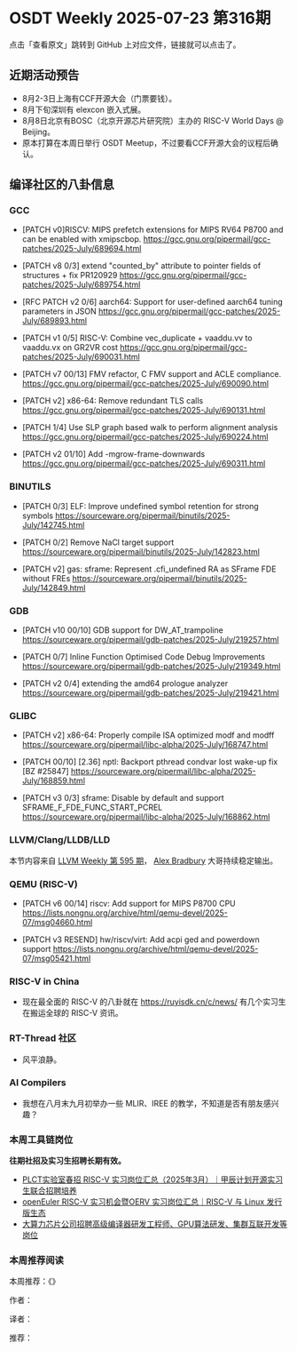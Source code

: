 # OSDT Weekly 2025-07-23 第316期

点击「查看原文」跳转到 GitHub 上对应文件，链接就可以点击了。

## 近期活动预告

- 8月2-3日上海有CCF开源大会（门票要钱）。
- 8月下旬深圳有 elexcon 嵌入式展。
- 8月8日北京有BOSC（北京开源芯片研究院）主办的 RISC-V World Days @ Beijing。
- 原本打算在本周日举行 OSDT Meetup，不过要看CCF开源大会的议程后确认。

## 编译社区的八卦信息

### GCC

- [PATCH v0]RISCV: MIPS prefetch extensions for MIPS RV64 P8700 and can be enabled with xmipscbop.
  https://gcc.gnu.org/pipermail/gcc-patches/2025-July/689694.html

- [PATCH v8 0/3] extend "counted_by" attribute to pointer fields of structures + fix PR120929
  https://gcc.gnu.org/pipermail/gcc-patches/2025-July/689754.html

- [RFC PATCH v2 0/6] aarch64: Support for user-defined aarch64 tuning parameters in JSON
  https://gcc.gnu.org/pipermail/gcc-patches/2025-July/689893.html

- [PATCH v1 0/5] RISC-V: Combine vec_duplicate + vaaddu.vv to vaaddu.vx on GR2VR cost
  https://gcc.gnu.org/pipermail/gcc-patches/2025-July/690031.html

- [PATCH v7 00/13] FMV refactor, C FMV support and ACLE compliance.
  https://gcc.gnu.org/pipermail/gcc-patches/2025-July/690090.html

- [PATCH v2] x86-64: Remove redundant TLS calls
  https://gcc.gnu.org/pipermail/gcc-patches/2025-July/690131.html

- [PATCH 1/4] Use SLP graph based walk to perform alignment analysis
  https://gcc.gnu.org/pipermail/gcc-patches/2025-July/690224.html

- [PATCH v2 01/10] Add -mgrow-frame-downwards
  https://gcc.gnu.org/pipermail/gcc-patches/2025-July/690311.html

### BINUTILS

- [PATCH 0/3] ELF: Improve undefined symbol retention for strong symbols
  https://sourceware.org/pipermail/binutils/2025-July/142745.html

- [PATCH 0/2] Remove NaCl target support
  https://sourceware.org/pipermail/binutils/2025-July/142823.html

- [PATCH v2] gas: sframe: Represent .cfi_undefined RA as SFrame FDE without FREs
  https://sourceware.org/pipermail/binutils/2025-July/142849.html

### GDB

- [PATCH v10 00/10] GDB support for DW_AT_trampoline
  https://sourceware.org/pipermail/gdb-patches/2025-July/219257.html

- [PATCH 0/7] Inline Function Optimised Code Debug Improvements
  https://sourceware.org/pipermail/gdb-patches/2025-July/219349.html

- [PATCH v2 0/4] extending the amd64 prologue analyzer
  https://sourceware.org/pipermail/gdb-patches/2025-July/219421.html

### GLIBC

- [PATCH v2] x86-64: Properly compile ISA optimized modf and modff
  https://sourceware.org/pipermail/libc-alpha/2025-July/168747.html

- [PATCH 00/10] [2.36] nptl: Backport pthread condvar lost wake-up fix [BZ #25847]
  https://sourceware.org/pipermail/libc-alpha/2025-July/168859.html

- [PATCH v3 0/3] sframe: Disable by default and support SFRAME_F_FDE_FUNC_START_PCREL
  https://sourceware.org/pipermail/libc-alpha/2025-July/168862.html

### LLVM/Clang/LLDB/LLD

本节内容来自 [LLVM Weekly 第 595 期](http://llvmweekly.org/issue/595)，
[Alex Bradbury](https://www.linkedin.com/in/alex-bradbury/) 大哥持续稳定输出。

### QEMU (RISC-V)

- [PATCH v6 00/14] riscv: Add support for MIPS P8700 CPU
  https://lists.nongnu.org/archive/html/qemu-devel/2025-07/msg04660.html

- [PATCH v3 RESEND] hw/riscv/virt: Add acpi ged and powerdown support
  https://lists.nongnu.org/archive/html/qemu-devel/2025-07/msg05421.html

### RISC-V in China

- 现在最全面的 RISC-V 的八卦就在 https://ruyisdk.cn/c/news/ 有几个实习生在搬运全球的 RISC-V 资讯。

### RT-Thread 社区

- 风平浪静。

### AI Compilers

- 我想在八月末九月初举办一些 MLIR、IREE 的教学，不知道是否有朋友感兴趣？

### 本周工具链岗位

**往期社招及实习生招聘长期有效。**

- [PLCT实验室春招 RISC-V 实习岗位汇总（2025年3月）｜甲辰计划开源实习生联合招聘培养](https://mp.weixin.qq.com/s/no5v_YeGI3LUE7mYv5wUpQ)
- [openEuler RISC-V 实习机会暨OERV 实习岗位汇总｜RISC-V 与 Linux 发行版生态](https://mp.weixin.qq.com/s/87XEhORtte_iTTZqjinX2g)
- [大算力芯片公司招聘高级编译器研发工程师、GPU算法研发、集群互联开发等岗位](https://mp.weixin.qq.com/s/ONoNJ5jZmL794AdtlHrDuQ)

### 本周推荐阅读

本周推荐：《》

作者：

译者：

推荐：

